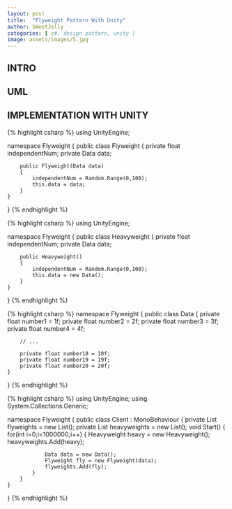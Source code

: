 ```yaml
---
layout: post
title:  "Flyweight Pattern With Unity"
author: SWeetJelly
categories: [ c#, design pattern, unity ]
image: assets/images/5.jpg
---
```


## INTRO

## UML

## IMPLEMENTATION WITH UNITY

{% highlight csharp %}
using UnityEngine;

namespace Flyweight
{
    public class Flyweight
    {
        private float independentNum;
        private Data data;

        public Flyweight(Data data)
        {
            independentNum = Random.Range(0,100);
            this.data = data;
        }
    }
}
{% endhighlight %}

{% highlight csharp %}
using UnityEngine;

namespace Flyweight
{
    public class Heavyweight
    {
        private float independentNum;
        private Data data;

        public Heavyweight()
        {
            independentNum = Random.Range(0,100);
            this.data = new Data();
        }
    }
}
{% endhighlight %}

{% highlight csharp %}
namespace Flyweight
{
    public class Data
    {
        private float number1 = 1f;
        private float number2 = 2f;
        private float number3 = 3f;
        private float number4 = 4f;

        // ...

        private float number18 = 18f;
        private float number19 = 19f;
        private float number20 = 20f;
    }
}
{% endhighlight %}

{% highlight csharp %}
using UnityEngine;
using System.Collections.Generic;

namespace Flyweight
{
    public class Client : MonoBehaviour
    {
        private List<Flyweight> flyweights = new List<Flyweight>();
        private List<Heavyweight> heavyweights = new List<Heavyweight>();
        void Start()
        {
            for(int i=0;i<1000000;i++)
            {
                Heavyweight heavy = new Heavyweight();
                heavyweights.Add(heavy);

                Data data = new Data();
                Flyweight fly = new Flyweight(data);
                flyweights.Add(fly);
            }
        }
    }
}
{% endhighlight %}
